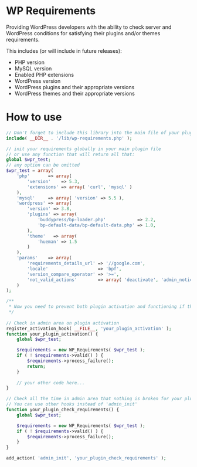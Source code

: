 # WP Requirements

Providing WordPress developers with the ability to check server and WordPress conditions for satisfying their plugins and/or themes requirements. 

This includes (or will include in future releases):
* PHP version
* MySQL version
* Enabled PHP extensions
* WordPress version
* WordPress plugins and their appropriate versions
* WordPress themes and their appropriate versions

# How to use

```php
// Don't forget to include this library into the main file of your plugin
include( __DIR__ . '/lib/wp-requirements.php' );

// init your requirements globally in your main plugin file
// or use any function that will return all that:
global $wpr_test;
// any option can be omitted
$wpr_test = array(
	'php'       => array(
		'version'    => 5.3,
		'extensions' => array( 'curl', 'mysql' )
	),
	'mysql'     => array( 'version' => 5.5 ),
	'wordpress' => array(
		'version' => 3.8,
		'plugins' => array(
			'buddypress/bp-loader.php'            => 2.2,
			'bp-default-data/bp-default-data.php' => 1.0,
		),
		'theme'   => array(
			'hueman' => 1.5
		)
	),
	'params'    => array(
		'requirements_details_url' => '//google.com',
		'locale'                   => 'bpf',
		'version_compare_operator' => '>=',
		'not_valid_actions'        => array( 'deactivate', 'admin_notice' )
	)
);

/**
 * Now you need to prevent both plugin activation and functioning if the site doesn't meet requirements
 */
 
// Check in admin area on plugin activation
register_activation_hook( __FILE__, 'your_plugin_activation' );
function your_plugin_activation() {
	global $wpr_test;

	$requirements = new WP_Requirements( $wpr_test );
	if ( ! $requirements->valid() ) {
		$requirements->process_failure();
		return;
	}
	
	// your other code here...
}

// Check all the time in admin area that nothing is broken for your plugin
// You can use other hooks instead of 'admin_init'
function your_plugin_check_requirements() {
	global $wpr_test;

	$requirements = new WP_Requirements( $wpr_test );
	if ( ! $requirements->valid() ) {
		$requirements->process_failure();
	}
}

add_action( 'admin_init', 'your_plugin_check_requirements' );
```

